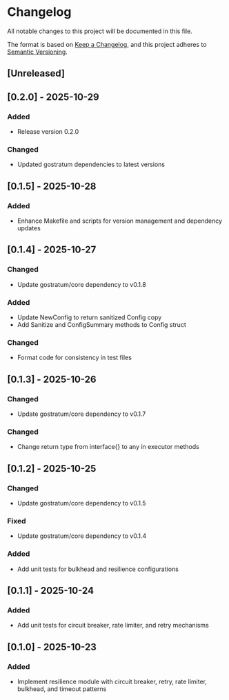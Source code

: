 # Changelog

All notable changes to this project will be documented in this file.

The format is based on [Keep a Changelog](https://keepachangelog.com/en/1.0.0/),
and this project adheres to [Semantic Versioning](https://semver.org/spec/v2.0.0.html).

## [Unreleased]


## [0.2.0] - 2025-10-29

### Added
- Release version 0.2.0

### Changed
- Updated gostratum dependencies to latest versions


## [0.1.5] - 2025-10-28

### Added

- Enhance Makefile and scripts for version management and dependency updates

## [0.1.4] - 2025-10-27

### Changed

- Update gostratum/core dependency to v0.1.8

### Added

- Update NewConfig to return sanitized Config copy
- Add Sanitize and ConfigSummary methods to Config struct

### Changed

- Format code for consistency in test files

## [0.1.3] - 2025-10-26

### Changed

- Update gostratum/core dependency to v0.1.7

### Changed

- Change return type from interface{} to any in executor methods

## [0.1.2] - 2025-10-25

### Changed

- Update gostratum/core dependency to v0.1.5

### Fixed

- Update gostratum/core dependency to v0.1.4

### Added

- Add unit tests for bulkhead and resilience configurations

## [0.1.1] - 2025-10-24

### Added

- Add unit tests for circuit breaker, rate limiter, and retry mechanisms

## [0.1.0] - 2025-10-23

### Added

- Implement resilience module with circuit breaker, retry, rate limiter, bulkhead, and timeout patterns